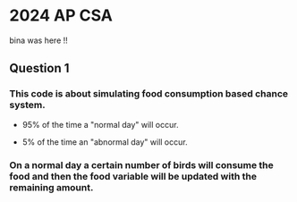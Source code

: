 # 2024 AP CSA 
bina was here !!
## Question 1

### This code is about simulating food consumption based chance system.
  -  95% of the time a "normal day" will occur. 
  +  5% of the time an "abnormal day" will occur.

### On a normal day a certain number of birds will consume the food and then the food variable will be updated with the remaining amount.
### 

## 
